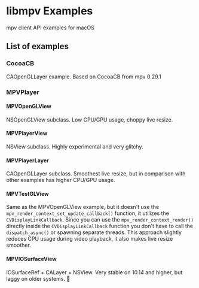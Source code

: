 # libmpv Examples

mpv client API examples for macOS

## List of examples

### CocoaCB

CAOpenGLLayer example. Based on CocoaCB from mpv 0.29.1

### MPVPlayer

#### MPVOpenGLView

NSOpenGLView subclass. Low CPU/GPU usage, choppy live resize.

#### MPVPlayerView

NSView subclass. Highly experimental and very glitchy.

#### MPVPlayerLayer

CAOpenGLLayer subclass. Smoothest live resize, but in comparison with other examples has higher CPU/GPU usage.

#### MPVTestGLView

Same as the MPVOpenGLView example, but it doesn't use the `mpv_render_context_set_update_callback()` function, it utilizes the `CVDisplayLinkCallback`. Since you can use the `mpv_render_context_render()` directly inside the `CVDisplayLinkCallback` function you don't have to call the `dispatch_async()` or spawning separate threads. This approach slightly reduces CPU usage during video playback, it also makes live resize smoother.

#### MPVIOSurfaceView

IOSurfaceRef + CALayer + NSView. Very stable on 10.14 and higher, but laggy on older systems.

